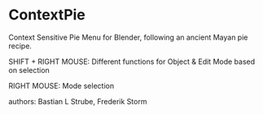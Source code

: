 # ContextPie
Context Sensitive Pie Menu for Blender, following an ancient Mayan pie recipe.

SHIFT + RIGHT MOUSE:
    Different functions for Object & Edit Mode based on selection

RIGHT MOUSE:
    Mode selection



authors:		Bastian L Strube, Frederik Storm


